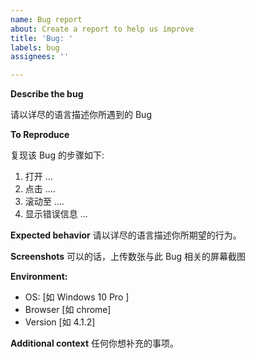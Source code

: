 ```yaml
---
name: Bug report
about: Create a report to help us improve
title: 'Bug: '
labels: bug
assignees: ''

---
```


**Describe the bug**

请以详尽的语言描述你所遇到的 Bug

**To Reproduce**

复现该 Bug 的步骤如下:
1. 打开 ...
2. 点击 ....
3. 滚动至 ....
4. 显示错误信息 ...

**Expected behavior**
请以详尽的语言描述你所期望的行为。

**Screenshots**
可以的话，上传数张与此 Bug 相关的屏幕截图

**Environment:**
<!-- 请填写下方每一项内容 -->
 - OS: [如 Windows 10 Pro ]
 - Browser [如 chrome]
 - Version [如 4.1.2]

**Additional context**
任何你想补充的事项。
